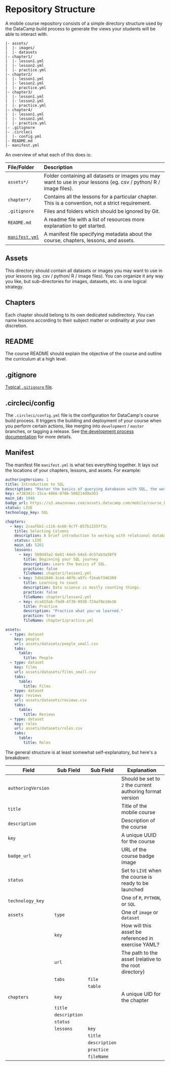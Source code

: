 # Repository Structure

A mobile course repository consists of a simple directory structure used by the
DataCamp build process to generate the views your students will be able to
interact with.

```text
|- assets/
|  |- images/
|  |- datasets
|- chapter1/
|  |- lesson1.yml
|  |- lesson2.yml
|  |- practice.yml
|- chapter2/
|  |- lesson1.yml
|  |- lesson2.yml
|  |- practice.yml
|- chapter3/
|  |- lesson1.yml
|  |- lesson2.yml
|  |- practice.yml
|- chapter4/
|  |- lesson1.yml
|  |- lesson2.yml
|  |- practice.yml
|- .gitignore
|- .circleci
|  |- config.yml
|- README.md
|- manifest.yml
```

An overview of what each of this does is:

| File/Folder                   | Description                                                                                                       |
| :--------------------         | :-------------------------------------------------------------------------                                        |
| `assets*/`                    | Folder containing all datasets or images you may want to use in your lessons (eg. csv / python/ R / image files). |
| `chapter*/`                   | Contains all the lessons for a particular chapter. This is a convention, not a strict requirement.                |
| `.gitignore`                  | Files and folders which should be ignored by Git.                                                                 |
| `README.md`                   | A readme file with a list of resources more explanation to get started.                                           |
| [`manifest.yml`](manifest.md) | A manifest file specifying metadata about the course, chapters, lessons, and assets.                              |

## Assets

This directory should contain all datasets or images you may want to use in your
lessons (eg. csv / python/ R / image files). You can organize it any way you
like, but sub-directories for images, datasets, etc. is one logical strategy.

## Chapters

Each chapter should belong to its own dedicated subdirectory. You can name
lessons according to their subject matter or ordinality at your own discretion.

## README

The course README should explain the objective of the course and outline the
curriculum at a high level.

## .gitignore

[Typical `.gitignore` file](https://www.atlassian.com/git/tutorials/gitignore).

## .circleci/config

The `.circleci/config.yml` file is the configuration for DataCamp's course build
process. It triggers the building and deployment of your course when you perform
certain actions, like merging into `development` / `master` branches, or tagging
a release. See [the development process documentation](development.md) for more
details.

## Manifest

The manifest file `manifest.yml` is what ties everything together. It lays out
the locations of your chapters, lessons, and assets. For example:

```yaml
authoringVersion: 1
title: Introduction to SQL
description: "Master the basics of querying databases with SQL, the world's most popular databasing language."
key: e738342c-15ca-4866-8786-500214d9a363
main_id: 1946
badge_url: https://s3.amazonaws.com/assets.datacamp.com/mobile/course_badges/SQL%402x.png
status: LIVE
technology_key: SQL

chapters:
  - key: 2caafbb1-c116-4c66-9c7f-857b1155ff3c
    title: Selecting Columns
    description: A brief introduction to working with relational databases.
    status: LIVE
    main_id: 5261
    lessons:
      - key: 5b0d45a2-6e81-44e5-b4a5-dc57ab3a50f9
        title: Beginning your SQL journey
        description: Learn the basics of SQL.
        practice: false
        fileName: chapter1/lesson1.yml
      - key: 5dbb1040-3ce4-40f6-a97c-f2eabf346309
        title: Learning to count
        description: Data science is mostly counting things.
        practice: false
        fileName: chapter1/lesson2.yml
      - key: eca415ab-fbd9-4f39-9930-724af8e10e36
        title: Practice
        description: "Practice what you've learned."
        practice: true
        fileName: chapter1/practice.yml

assets:
  - type: dataset
    key: people
    url: assets/datasets/people_small.csv
    tabs:
      table:
        title: People
  - type: dataset
    key: films
    url: assets/datasets/films_small.csv
    tabs:
      table:
        title: Films
  - type: dataset
    key: reviews
    url: assets/datasets/reviews.csv
    tabs:
      table:
        title: Reviews
  - type: dataset
    key: roles
    url: assets/datasets/roles.csv
    tabs:
      table:
        title: Roles
```

The general structure is at least somewhat self-explanatory, but here's a
breakdown:

| Field              | Sub Field     | Sub Field     | Explanation                                               |
|--------------------|---------------|---------------|-----------------------------------------------------------|
| `authoringVersion` |               |               | Should be set to `2` the current authoring format version |
| `title`            |               |               | Title of the mobile course                                |
| `description`      |               |               | Description of the course                                 |
| `key`              |               |               | A unique UUID for the course                              |
| `badge_url`        |               |               | URL of the course badge image                             |
| `status`           |               |               | Set to `LIVE` when the course is ready to be launched     |
| `technology_key`   |               |               | One of `R`, `PYTHON`, or `SQL`                            |
| `assets`           | `type`        |               | One of `image` or `dataset`                               |
|                    | `key`         |               | How will this asset be referenced in exercise YAML?       |
|                    | `url`         |               | The path to the asset (relative to the root directory)    |
|                    | `tabs`        | `file`        |                                                           |
|                    |               | `table`       |                                                           |
| `chapters`         | `key`         |               | A unique UID for the chapter                              |
|                    | `title`       |               |                                                           |
|                    | `description` |               |                                                           |
|                    | `status`      |               |                                                           |
|                    | `lessons`     | `key`         |                                                           |
|                    |               | `title`       |                                                           |
|                    |               | `description` |                                                           |
|                    |               | `practice`    |                                                           |
|                    |               | `fileName`    |                                                           |
